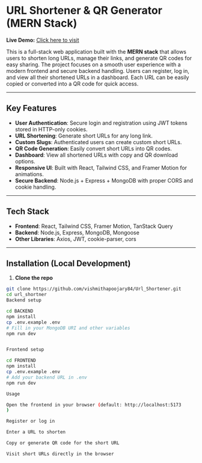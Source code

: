 # URL Shortener & QR Generator (MERN Stack)

**Live Demo:** [Click here to visit](https://url-shortener-frontend-3ly1.onrender.com/)

This is a full-stack web application built with the **MERN stack** that allows users to shorten long URLs, manage their links, and generate QR codes for easy sharing. The project focuses on a smooth user experience with a modern frontend and secure backend handling. Users can register, log in, and view all their shortened URLs in a dashboard. Each URL can be easily copied or converted into a QR code for quick access.

---

## Key Features

- **User Authentication**: Secure login and registration using JWT tokens stored in HTTP-only cookies.  
- **URL Shortening**: Generate short URLs for any long link.  
- **Custom Slugs**: Authenticated users can create custom short URLs.  
- **QR Code Generation**: Easily convert short URLs into QR codes.  
- **Dashboard**: View all shortened URLs with copy and QR download options.  
- **Responsive UI**: Built with React, Tailwind CSS, and Framer Motion for animations.  
- **Secure Backend**: Node.js + Express + MongoDB with proper CORS and cookie handling.

---

## Tech Stack

- **Frontend**: React, Tailwind CSS, Framer Motion, TanStack Query  
- **Backend**: Node.js, Express, MongoDB, Mongoose  
- **Other Libraries**: Axios, JWT, cookie-parser, cors  

---

## Installation (Local Development)

1. **Clone the repo**  
```bash
git clone https://github.com/vishmithapoojary84/Url_Shortener.git
cd url_shortner
Backend setup

cd BACKEND
npm install
cp .env.example .env
# Fill in your MongoDB URI and other variables
npm run dev


Frontend setup

cd FRONTEND
npm install
cp .env.example .env
# Add your backend URL in .env
npm run dev

Usage

Open the frontend in your browser (default: http://localhost:5173
)

Register or log in

Enter a URL to shorten

Copy or generate QR code for the short URL

Visit short URLs directly in the browser

